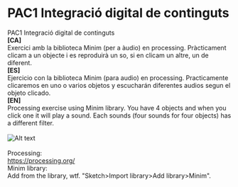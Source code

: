 # PAC1 Integració digital de continguts
PAC1 Integració digital de continguts<br>
<strong>[CA]</strong><br>
Exercici amb la biblioteca Minim (per a àudio) en processing. Pràcticament clicam a un objecte i es reproduirà un so, si en clicam un altre, un de diferent.<br>
<strong>[ES]</strong><br>
Ejercicio con la biblioteca Minim (para audio) en processing. Practicamente clicaremos en uno o varios objetos y escucharán diferentes audios segun el objeto clicado.<br>
<strong>[EN]</strong><br>
Processing exercise using Minim library. You have 4 objects and when you click one it will play a sound. Each sounds (four sounds for four objects) has a different filter.<br><br>
![Alt text](https://cloud.githubusercontent.com/assets/14861253/20687319/527cb698-b5bc-11e6-92ac-499cd43b3c71.png)
<br><br>
Processing:<br>https://processing.org/<br>
Minim library:<br>Add from the library, wtf. "Sketch>Import library>Add library>Minim".
